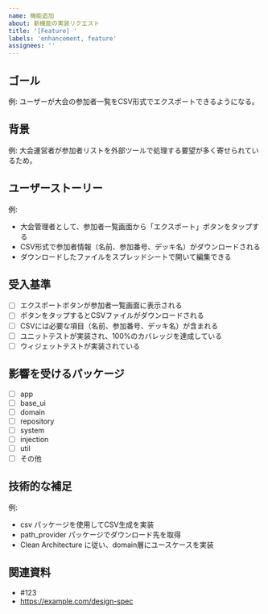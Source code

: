 ```yaml
---
name: 機能追加
about: 新機能の実装リクエスト
title: '[Feature] '
labels: 'enhancement, feature'
assignees: ''
---
```


## ゴール
<!--  この機能が完成した時の状態を端的に記述してください。 -->
例: ユーザーが大会の参加者一覧をCSV形式でエクスポートできるようになる。

## 背景
<!--  この機能が必要な理由や背景を記載してください。 -->
例: 大会運営者が参加者リストを外部ツールで処理する要望が多く寄せられているため。

## ユーザーストーリー
<!--  この機能を使うユーザーの視点で記載してください。 -->
例:
- 大会管理者として、参加者一覧画面から「エクスポート」ボタンをタップする
- CSV形式で参加者情報（名前、参加番号、デッキ名）がダウンロードされる
- ダウンロードしたファイルをスプレッドシートで開いて編集できる

## 受入基準
<!--  この機能が完了したと判断するための条件を箇条書きで記載してください。 -->
- [ ] エクスポートボタンが参加者一覧画面に表示される
- [ ] ボタンをタップするとCSVファイルがダウンロードされる
- [ ] CSVには必要な項目（名前、参加番号、デッキ名）が含まれる
- [ ] ユニットテストが実装され、100%のカバレッジを達成している
- [ ] ウィジェットテストが実装されている

## 影響を受けるパッケージ
<!--  この機能で変更が必要なパッケージにチェックを入れてください（複数選択可）。 -->
- [ ] app
- [ ] base_ui
- [ ] domain
- [ ] repository
- [ ] system
- [ ] injection
- [ ] util
- [ ] その他

## 技術的な補足
<!--  実装において考慮すべき技術的な事項があれば記載してください。 -->
例:
- csv パッケージを使用してCSV生成を実装
- path_provider パッケージでダウンロード先を取得
- Clean Architecture に従い、domain層にユースケースを実装

## 関連資料
<!--  参考URLやドキュメント、関連するIssueなどがあれば記載してください。 -->
- #123
- https://example.com/design-spec
